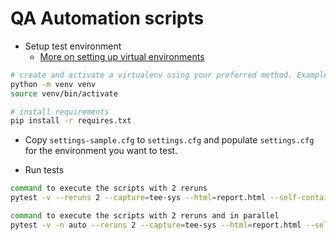 # QA Automation scripts

- Setup test environment
  -   [More on setting up virtual environments](https://confluence.dimagi.com/display/GTD/QA+and+Python+Virtual+Environments)


```sh
# create and activate a virtualenv using your preferred method. Example:
python -m venv venv
source venv/bin/activate

# install requirements
pip install -r requires.txt

```

  -   Copy `settings-sample.cfg` to `settings.cfg` and populate `settings.cfg` for
the environment you want to test.


- Run tests

```sh
command to execute the scripts with 2 reruns
pytest -v --reruns 2 --capture=tee-sys --html=report.html --self-contained-html

command to execute the scripts with 2 reruns and in parallel
pytest -v -n auto --reruns 2 --capture=tee-sys --html=report.html --self-contained-html
```
